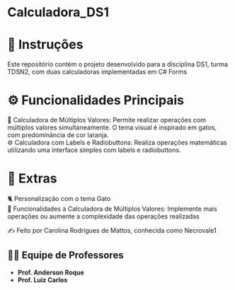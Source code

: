 # Calculadora_DS1

# 📌 Instruções
   Este repositório contém o projeto desenvolvido para a disciplina DS1, turma TDSN2, com duas calculadoras implementadas em C# Forms
   
# ⚙️ Funcionalidades Principais
   
   🧮 Calculadora de Múltiplos Valores: Permite realizar operações com múltiplos valores simultaneamente. O tema visual é inspirado em gatos, com predominância de cor laranja.<br>
   ⚙️ Calculadora com Labels e Radiobuttons: Realiza operações matemáticas utilizando uma interface simples com labels e radiobuttons.<br>
 
# 🌟 Extras

   🐈 Personalização com o tema Gato <br>
   📝 Funcionalidades à Calculadora de Múltiplos Valores: Implemente mais operações ou aumente a complexidade das operações realizadas<br>

 ✍️ Feito por Carolina Rodrigues de Mattos, conhecida como Necrovale1

## 👩‍🏫 **Equipe de Professores**

- **Prof. Anderson Roque**
- **Prof. Luiz Carlos**

